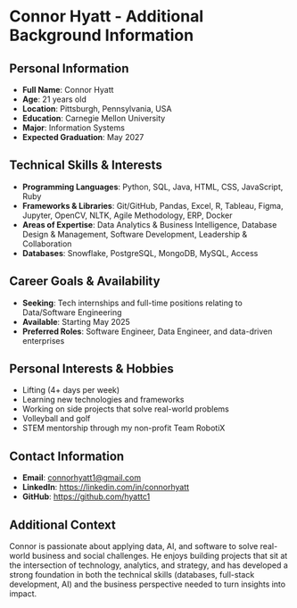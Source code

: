 # Connor Hyatt - Additional Background Information

## Personal Information
- **Full Name**: Connor Hyatt
- **Age**: 21 years old
- **Location**: Pittsburgh, Pennsylvania, USA
- **Education**: Carnegie Mellon University
- **Major**: Information Systems
- **Expected Graduation**: May 2027

## Technical Skills & Interests
- **Programming Languages**: Python, SQL, Java, HTML, CSS, JavaScript, Ruby
- **Frameworks & Libraries**: Git/GitHub, Pandas, Excel, R, Tableau, Figma, Jupyter, OpenCV, NLTK, Agile Methodology, ERP, Docker
- **Areas of Expertise**: Data Analytics & Business Intelligence, Database Design & Management, Software Development, Leadership & Collaboration
- **Databases**: Snowflake, PostgreSQL, MongoDB, MySQL, Access

## Career Goals & Availability
- **Seeking**: Tech internships and full-time positions relating to Data/Software Engineering
- **Available**: Starting May 2025
- **Preferred Roles**: Software Engineer, Data Engineer, and data-driven enterprises

## Personal Interests & Hobbies
- Lifting (4+ days per week)
- Learning new technologies and frameworks
- Working on side projects that solve real-world problems
- Volleyball and golf
- STEM mentorship through my non-profit Team RobotiX

## Contact Information
- **Email**: connorhyatt1@gmail.com
- **LinkedIn**: https://linkedin.com/in/connorhyatt
- **GitHub**: https://github.com/hyattc1

## Additional Context
Connor is passionate about applying data, AI, and software to solve real-world business and social challenges. He enjoys building projects that sit at the intersection of technology, analytics, and strategy, and has developed a strong foundation in both the technical skills (databases, full-stack development, AI) and the business perspective needed to turn insights into impact.
